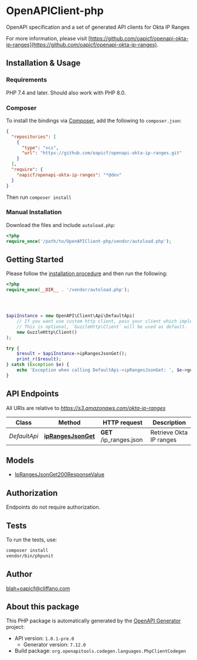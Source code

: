 # OpenAPIClient-php

OpenAPI specification and a set of generated API clients for Okta IP Ranges

For more information, please visit [https://github.com/oapicf/openapi-okta-ip-ranges](https://github.com/oapicf/openapi-okta-ip-ranges).

## Installation & Usage

### Requirements

PHP 7.4 and later.
Should also work with PHP 8.0.

### Composer

To install the bindings via [Composer](https://getcomposer.org/), add the following to `composer.json`:

```json
{
  "repositories": [
    {
      "type": "vcs",
      "url": "https://github.com/oapicf/openapi-okta-ip-ranges.git"
    }
  ],
  "require": {
    "oapicf/openapi-okta-ip-ranges": "*@dev"
  }
}
```

Then run `composer install`

### Manual Installation

Download the files and include `autoload.php`:

```php
<?php
require_once('/path/to/OpenAPIClient-php/vendor/autoload.php');
```

## Getting Started

Please follow the [installation procedure](#installation--usage) and then run the following:

```php
<?php
require_once(__DIR__ . '/vendor/autoload.php');




$apiInstance = new OpenAPI\Client\Api\DefaultApi(
    // If you want use custom http client, pass your client which implements `GuzzleHttp\ClientInterface`.
    // This is optional, `GuzzleHttp\Client` will be used as default.
    new GuzzleHttp\Client()
);

try {
    $result = $apiInstance->ipRangesJsonGet();
    print_r($result);
} catch (Exception $e) {
    echo 'Exception when calling DefaultApi->ipRangesJsonGet: ', $e->getMessage(), PHP_EOL;
}

```

## API Endpoints

All URIs are relative to *https://s3.amazonaws.com/okta-ip-ranges*

Class | Method | HTTP request | Description
------------ | ------------- | ------------- | -------------
*DefaultApi* | [**ipRangesJsonGet**](docs/Api/DefaultApi.md#iprangesjsonget) | **GET** /ip_ranges.json | Retrieve Okta IP ranges

## Models

- [IpRangesJsonGet200ResponseValue](docs/Model/IpRangesJsonGet200ResponseValue.md)

## Authorization
Endpoints do not require authorization.

## Tests

To run the tests, use:

```bash
composer install
vendor/bin/phpunit
```

## Author

blah+oapicf@cliffano.com

## About this package

This PHP package is automatically generated by the [OpenAPI Generator](https://openapi-generator.tech) project:

- API version: `1.0.1-pre.0`
    - Generator version: `7.12.0`
- Build package: `org.openapitools.codegen.languages.PhpClientCodegen`
